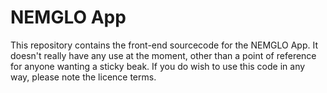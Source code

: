 # NEMGLO App
This repository contains the front-end sourcecode for the NEMGLO App. It doesn't really have any use at the moment, other than a point of reference for anyone wanting a sticky beak. If you do wish to use this code in any way, please note the licence terms.
